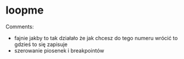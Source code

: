 # loopme

Comments:
* fajnie jakby to tak działało że jak chcesz do tego numeru wrócić to gdzieś to się zapisuje
* szerowanie piosenek i breakpointów
